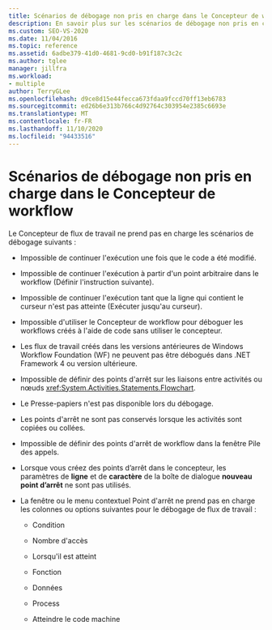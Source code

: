 ```yaml
---
title: Scénarios de débogage non pris en charge dans le Concepteur de workflow
description: En savoir plus sur les scénarios de débogage non pris en charge dans le Concepteur de flux de travail, par exemple, « l’exécution ne peut pas être poursuivie après la modification du code. »
ms.custom: SEO-VS-2020
ms.date: 11/04/2016
ms.topic: reference
ms.assetid: 6adbe379-41d0-4681-9cd0-b91f187c3c2c
ms.author: tglee
manager: jillfra
ms.workload:
- multiple
author: TerryGLee
ms.openlocfilehash: d9ce8d15e44fecca673fdaa9fccd70ff13eb6783
ms.sourcegitcommit: ed26b6e313b766c4d92764c303954e2385c6693e
ms.translationtype: MT
ms.contentlocale: fr-FR
ms.lasthandoff: 11/10/2020
ms.locfileid: "94433516"
---
```

# <a name="unsupported-debugging-scenarios-in-the-workflow-designer"></a>Scénarios de débogage non pris en charge dans le Concepteur de workflow

Le Concepteur de flux de travail ne prend pas en charge les scénarios de débogage suivants :

- Impossible de continuer l'exécution une fois que le code a été modifié.

- Impossible de continuer l'exécution à partir d'un point arbitraire dans le workflow (Définir l'instruction suivante).

- Impossible de continuer l'exécution tant que la ligne qui contient le curseur n'est pas atteinte (Exécuter jusqu'au curseur).

- Impossible d'utiliser le Concepteur de workflow pour déboguer les workflows créés à l'aide de code sans utiliser le concepteur.

- Les flux de travail créés dans les versions antérieures de Windows Workflow Foundation (WF) ne peuvent pas être débogués dans .NET Framework 4 ou version ultérieure.

- Impossible de définir des points d'arrêt sur les liaisons entre activités ou nœuds <xref:System.Activities.Statements.Flowchart>.

- Le Presse-papiers n'est pas disponible lors du débogage.

- Les points d'arrêt ne sont pas conservés lorsque les activités sont copiées ou collées.

- Impossible de définir des points d'arrêt de workflow dans la fenêtre Pile des appels.

- Lorsque vous créez des points d’arrêt dans le concepteur, les paramètres de **ligne** et de **caractère** de la boîte de dialogue **nouveau point d’arrêt** ne sont pas utilisés.

- La fenêtre ou le menu contextuel Point d'arrêt ne prend pas en charge les colonnes ou options suivantes pour le débogage de flux de travail :

  - Condition

  - Nombre d'accès

  - Lorsqu'il est atteint

  - Fonction

  - Données

  - Process

  - Atteindre le code machine

